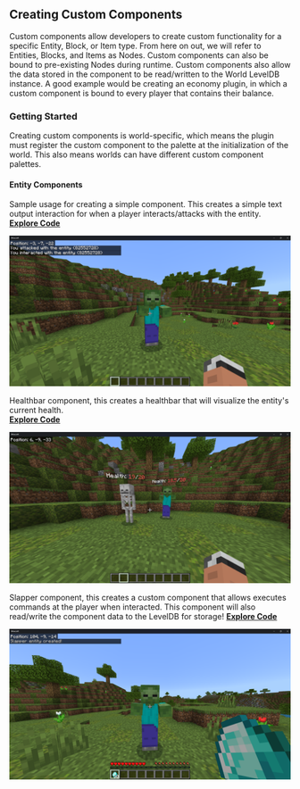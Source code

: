 ## Creating Custom Components

Custom components allow developers to create custom functionality for a specific Entity, Block, or Item type. From here on out, we will refer to Entities, Blocks, and Items as Nodes. Custom components can also be bound to pre-existing Nodes during runtime. Custom components also allow the data stored in the component to be read/written to the World LevelDB instance. A good example would be creating an economy plugin, in which a custom component is bound to every player that contains their balance.

### Getting Started

Creating custom components is world-specific, which means the plugin must register the custom component to the palette at the initialization of the world. This also means worlds can have different custom component palettes.

#### Entity Components

Sample usage for creating a simple component. This creates a simple text output interaction for when a player interacts/attacks with the entity.  
**[Explore Code](./entity.ts)**  
<p align="center">
  <a href="./entity.ts">
    <img src="./public/entity.png" alt="Logo" />
  </a>
</p>

Healthbar component, this creates a healthbar that will visualize the entity's current health.  
**[Explore Code](./entity-healthbar.ts)**  
<p align="center">
  <a href="./entity-healthbar.ts">
    <img src="./public/healthbar.png" alt="Logo" />
  </a>
</p>

Slapper component, this creates a custom component that allows executes commands at the player when interacted. This component will also read/write the component data to the LevelDB for storage!
**[Explore Code](./entity-slapper.ts)**  
<p align="center">
  <a href="./entity-slapper.ts">
    <img src="./public/entity-slapper.png" alt="Logo" />
  </a>
</p>